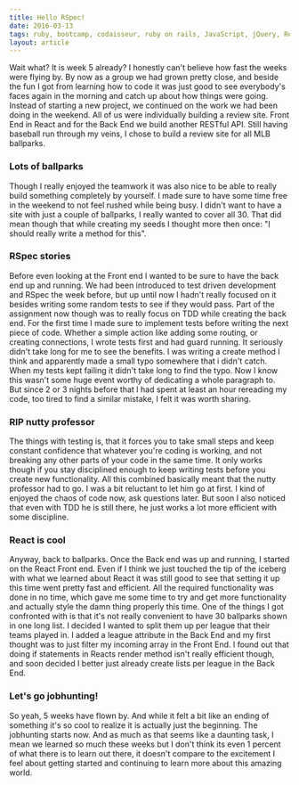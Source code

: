 ```yaml
---
title: Hello RSpec!
date: 2016-03-13
tags: ruby, bootcamp, codaisseur, ruby on rails, JavaScript, jQuery, React.js, API
layout: article
---
```


Wait what? It is week 5 already? I honestly can't believe how fast the weeks were flying by. By now as a group we had grown pretty close, and beside the fun I got from learning how to code it was just good to see everybody's faces again in the morning and catch up about how things were going. Instead of starting a new project, we continued on the work we had been doing in the weekend. All of us were individually building a review site. Front End in React and for the Back End we build another RESTful API. Still having baseball run through my veins, I chose to build a review site for all MLB ballparks.

### **Lots of ballparks**
Though I really enjoyed the teamwork it was also nice to be able to really build something completely by yourself. I made sure to have some time free in the weekend to not feel rushed while being busy. I didn't want to have a site with just a couple of ballparks, I really wanted to cover all 30. That did mean though that while creating my seeds I thought more then once: "I should really write a method for this".

### **RSpec stories**
Before even looking at the Front end I wanted to be sure to have the back end up and running. We had been introduced to test driven development and RSpec the week before, but up until now I hadn't really focused on it besides writing some random tests to see if they would pass. Part of the assignment now though was to really focus on TDD while creating the back end. For the first time I made sure to implement tests before writing the next piece of code. Whether a simple action like adding some routing, or creating connections, I wrote tests first and had guard running. It seriously didn't take long for me to see the benefits. I was writing a create method I think and apparently made a small typo somewhere that i didn't catch. When my tests kept failing it didn't take long to find the typo. Now I know this wasn't some huge event worthy of dedicating a whole paragraph to. But since 2 or 3 nights before that I had spent at least an hour rereading my code, too tired to find a similar mistake, I felt it was worth sharing.

### **RIP nutty professor**
The things with testing is, that it forces you to take small steps and keep constant confidence that whatever you're coding is working, and not breaking any other parts of your code in the same time. It only works though if you stay disciplined enough to keep writing tests before you create new functionality. All this combined basically meant that the nutty professor had to go. I was a bit reluctant to let him go at first. I kind of enjoyed the chaos of code now, ask questions later. But soon I also noticed that even with TDD he is still there, he just works a lot more efficient with some discipline.

### **React is cool**
Anyway, back to ballparks. Once the Back end was up and running, I started on the React Front end. Even if I think we just touched the tip of the iceberg with what we learned about React it was still good to see that setting it up this time went pretty fast and efficient. All the required functionality was done in no time, which gave me some time to try and get more functionality and actually style the damn thing properly this time. One of the things I got confronted with is that it's not really convenient to have 30 ballparks shown in one long list. I decided I wanted to split them up per league that their teams played in. I added a league attribute in the Back End and my first thought was to just filter my incoming array in the Front End. I found out that doing if statements in Reacts render method isn't really efficient though, and soon decided I better just already create lists per league in the Back End.

### **Let's go jobhunting!**
So yeah, 5 weeks have flown by. And while it felt a bit like an ending of something it's so cool to realize it is actually just the beginning. The jobhunting starts now. And as much as that seems like a daunting task, I mean we learned so much these weeks but I don't think its even 1 percent of what there is to learn out there, it doesn't compare to the excitement I feel about getting started and continuing to learn more about this amazing world.
